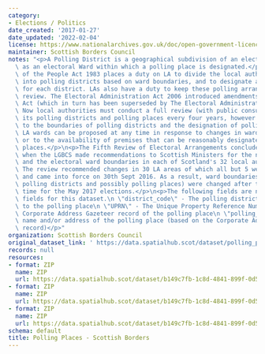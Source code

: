 ```yaml
---
category:
- Elections / Politics
date_created: '2017-01-27'
date_updated: '2022-02-04'
license: https://www.nationalarchives.gov.uk/doc/open-government-licence/version/3/
maintainer: Scottish Borders Council
notes: "<p>A Polling District is a geographical subdivision of an electoral area such\
  \ as an electoral Ward within which a polling place is designated.</p>\n<p>The Representation\
  \ of the People Act 1983 places a duty on LA to divide the local authority area\
  \ into polling districts based on ward boundaries, and to designate a polling place\
  \ for each district. LAs also have a duty to keep these polling arrangements under\
  \ review. The Electoral Administration Act 2006 introduced amendments to the 1983\
  \ Act (which in turn has been superseded by The Electoral Administration Act 2013).\
  \ Now local authorities must conduct a full review (with public consultation) of\
  \ its polling districts and polling places every four years, however adjustments\
  \ to the boundaries of polling districts and the designation of polling places within\
  \ LA wards can be proposed at any time in response to changes in ward boundaries\
  \ or to the availability of premises that can be reasonably designated as polling\
  \ places.</p>\n<p>The Fifth Review of Electoral Arrangements concluded in May 2016\
  \ when the LGBCS made recommendations to Scottish Ministers for the number of Councillors\
  \ and the electoral ward boundaries in each of Scotland's 32 local authorities.\
  \ The review recommended changes in 30 LA areas of which all but 5 were accepted\
  \ and came into force on 30th Sept 2016. As a result, ward boundaries (and therefore\
  \ polling districts and possibly polling places) were changed after this date in\
  \ time for the May 2017 elections.</p>\n<p>The following fields are now MANDATORY\
  \ fields for this dataset.\n \"district_code\" - The polling district code linked\
  \ to the polling place\n \"UPRN\" - The Unique Property Reference Number for the\
  \ Corporate Address Gazeteer record of the polling place\n \"polling_place\" - The\
  \ name and/or address of the polling place (based on the Corporate Address Gazeteer\
  \ record)</p>"
organization: Scottish Borders Council
original_dataset_link: ' https://data.spatialhub.scot/dataset/polling_places-sb'
records: null
resources:
- format: ZIP
  name: ZIP
  url: https://data.spatialhub.scot/dataset/b149c7fb-1c8d-4841-899f-0d508659c121/resource/f34f89c8-babf-4d13-999b-d84e3e345577/download/sbc_polling_places.zip
- format: ZIP
  name: ZIP
  url: https://data.spatialhub.scot/dataset/b149c7fb-1c8d-4841-899f-0d508659c121/resource/978de4b3-0d00-4c88-9246-979dc40cb5d8/download/sbcpollingplacesjune2017.zip
- format: ZIP
  name: ZIP
  url: https://data.spatialhub.scot/dataset/b149c7fb-1c8d-4841-899f-0d508659c121/resource/60afad1b-b148-4e92-a880-d5705cfc6d79/download/polling_places.zip
schema: default
title: Polling Places - Scottish Borders
---
```

